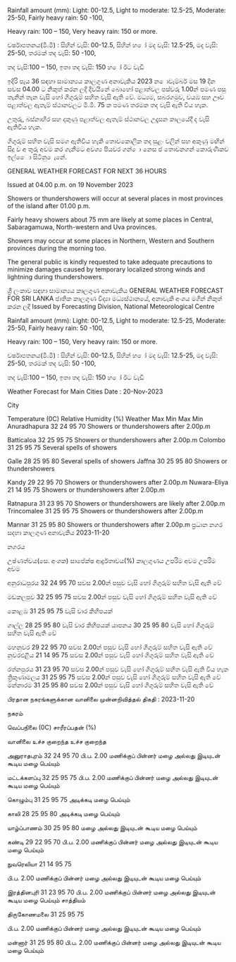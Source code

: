 Rainfall amount (mm): Light: 00-12.5, Light to moderate: 12.5-25, Moderate: 25-50, Fairly heavy rain: 50 -100,

Heavy rain: 100 – 150, Very heavy rain: 150 or more.

වර්ෂාපතනය(මි.මී) : සිහින් වැසි: 00-12.5, සිහින් හ ෝ මද වැසි: 12.5-25, මද වැසි: 25-50, තරමක් තද වැසි: 50 -100,

තද වැසි:100 – 150, ඉතා තද වැසි: 150 හ ෝ ඊට වැඩි

ඉදිරි පැය 36 සඳහා සාමාන්‍යය කාලගුණ අනාවැකිය 2023 න ොවැම්බර් මස 19 දින සවස 04.00 ට නිකුත් කරන ලදි දිවයිනේ බොහෝ පළාත්වල පස්වරු 1.00න් පමණ පසු තැනින් තැන වැසි හෝ ගිගුරුම් සහිත වැසි ඇති වේ. මධ්‍යම, සබරගමුව, වයඹ සහ ඌව පළාත්වල ඇතැම් ස්ථානවලට මි.මී. 75 ක පමණ තරමක තද වැසි ඇති විය හැක.

උතුරු, බස්නාහිර සහ දකුණු පළාත්වල ඇතැම් ස්ථානවල උදෑසන කාලයේදී ද වැසි ඇතිවිය හැක.

ගිගුරුම් සහිත වැසි සමග ඇතිවිය හැකි තොවකොලික තද සුළං වලින් සහ අකුණු මඟින් සිදු ව අ තුරු අවම කර ගැනීමට අවශ්‍ය පියවර ගන් ො නෙස ජ තොවනගන් කොරුණිකව ඉල්ෙො සිටිනු ෙැනේ.

GENERAL WEATHER FORECAST FOR NEXT 36 HOURS

Issued at 04.00 p.m. on 19 November 2023

Showers or thundershowers will occur at several places in most provinces of the island after 01.00 p.m.

Fairly heavy showers about 75 mm are likely at some places in Central, Sabaragamuwa, North-western and Uva provinces.

Showers may occur at some places in Northern, Western and Southern provinces during the morning too.

The general public is kindly requested to take adequate precautions to minimize damages caused by temporary localized strong winds and lightning during thundershowers.

ශ්‍රී ලංකාව සඳහා සාමාන්‍යය කාලගුණ අනාවැකිය GENERAL WEATHER FORECAST FOR SRI LANKA ජාතික කාලගුණ විද්‍යා මධ්‍යස්ථානයේ, අනාවැකි අංශය මගින් නිකුත් කරන ලදි Issued by Forecasting Division, National Meteorological Centre

Rainfall amount (mm): Light: 00-12.5, Light to moderate: 12.5-25, Moderate: 25-50, Fairly heavy rain: 50 -100,

Heavy rain: 100 – 150, Very heavy rain: 150 or more.

වර්ෂාපතනය(මි.මී) : සිහින් වැසි: 00-12.5, සිහින් හ ෝ මද වැසි: 12.5-25, මද වැසි: 25-50, තරමක් තද වැසි: 50 -100,

තද වැසි:100 – 150, ඉතා තද වැසි: 150 හ ෝ ඊට වැඩි

Weather Forecast for Main Cities Date : 20-Nov-2023

City

Temperature (0C) Relative Humidity (%) Weather Max Min Max Min Anuradhapura 32 24 95 70 Showers or thundershowers after 2.00p.m

Batticaloa 32 25 95 75 Showers or thundershowers after 2.00p.m Colombo 31 25 95 75 Several spells of showers

Galle 28 25 95 80 Several spells of showers Jaffna 30 25 95 80 Showers or thundershowers

Kandy 29 22 95 70 Showers or thundershowers after 2.00p.m Nuwara-Eliya 21 14 95 75 Showers or thundershowers after 2.00p.m

Ratnapura 31 23 95 70 Showers or thundershowers are likely after 2.00p.m Trincomalee 31 25 95 75 Showers or thundershowers after 2.00p.m

Mannar 31 25 95 80 Showers or thundershowers after 2.00p.m ප්‍රධාන නගර සදහා කාලගුණ අනාවැකිය 2023-11-20

නගරය

උෂ්ණත්වය(සෙ. අංශක) සාපේක්ෂ ආර්ද්‍රතාවය(%) කාලගුණය උපරිම අවම උපරිම අවම

අනුරාධපුරය 32 24 95 70 සවස 2.00න් පසුව වැසි හෝ ගිගුරුම් සහිත වැසි ඇති වේ

මඩකලපුව 32 25 95 75 සවස 2.00න් පසුව වැසි හෝ ගිගුරුම් සහිත වැසි ඇති වේ

කොළඹ 31 25 95 75 වැසි වාර කිහිපයක්

ගාල්ල 28 25 95 80 වැසි වාර කිහිපයක් යාපනය 30 25 95 80 වැසි හෝ ගිගුරුම් සහිත වැසි ඇති වේ

මහනුවර 29 22 95 70 සවස 2.00න් පසුව වැසි හෝ ගිගුරුම් සහිත වැසි ඇති වේ නුවරඑළිය 21 14 95 75 සවස 2.00න් පසුව වැසි හෝ ගිගුරුම් සහිත වැසි ඇති වේ

රත්නපුරය 31 23 95 70 සවස 2.00න් පසුව වැසි හෝ ගිගුරුම් සහිත වැසි ඇති විය හැක ත්‍රිකුණාමලය 31 25 95 75 සවස 2.00න් පසුව වැසි හෝ ගිගුරුම් සහිත වැසි ඇති වේ මන්නාරම 31 25 95 80 සවස 2.00න් පසුව වැසි හෝ ගිගුරුම් සහිත වැසි ඇති වේ

பிரதான நகரங்களுக்கான வானிலை முன்னறிவித்தல் திகதி : 2023-11-20

நகரம்

வெப்பநிலை (0C) சாரீரப்பதன் (%)

வானிலை உச்ச குறைந்த உச்ச குறைந்த

அனுராதபுரம் 32 24 95 70 பி.ப. 2.00 மணிக்குப் பின்னர் மழை அல்லது இடியுடன் கூடிய மழை பெய்யும்

மட்டக்களப்பு 32 25 95 75 பி.ப. 2.00 மணிக்குப் பின்னர் மழை அல்லது இடியுடன் கூடிய மழை பெய்யும்

கொழும்பு 31 25 95 75 அடிக்கடி மழை பெய்யும்

காலி 28 25 95 80 அடிக்கடி மழை பெய்யும்

யாழ்ப்பாணம் 30 25 95 80 மழை அல்லது இடியுடன் கூடிய மழை பெய்யும்

கண்டி 29 22 95 70 பி.ப. 2.00 மணிக்குப் பின்னர் மழை அல்லது இடியுடன் கூடிய மழை பெய்யும்

நுவரெலியா 21 14 95 75

பி.ப. 2.00 மணிக்குப் பின்னர் மழை அல்லது இடியுடன் கூடிய மழை பெய்யும்

இரத்தினபுரி 31 23 95 70 பி.ப. 2.00 மணிக்குப் பின்னர் மழை அல்லது இடியுடன் கூடிய மழை பெய்யும் சாத்தியம்

திருகோணமலை 31 25 95 75

பி.ப. 2.00 மணிக்குப் பின்னர் மழை அல்லது இடியுடன் கூடிய மழை பெய்யும்

மன்னார் 31 25 95 80 பி.ப. 2.00 மணிக்குப் பின்னர் மழை அல்லது இடியுடன் கூடிய மழை பெய்யும்